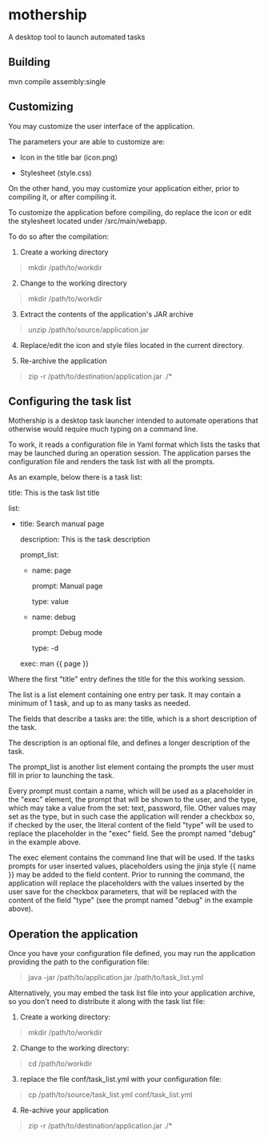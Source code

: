 # mothership
A desktop tool to launch automated tasks

## Building

mvn compile assembly:single

## Customizing

You may customize the user interface of the application.

The parameters your are able to customize are:

- Icon in the title bar (icon.png)

- Stylesheet (style.css)

On the other hand, you may customize your application either, prior to compiling it, or after compiling it.

To customize the application before compiling, do replace the icon or edit the stylesheet located under /src/main/webapp.

To do so after the compilation:

1. Create a working directory

> mkdir /path/to/workdir

2. Change to the working directory

> mkdir /path/to/workdir

3. Extract the contents of the application's JAR archive

> unzip /path/to/source/application.jar

4. Replace/edit the icon and style files located in the current directory.

5. Re-archive the application

> zip -r /path/to/destination/application.jar ./*

## Configuring the task list

Mothership is a desktop task launcher intended to automate operations that otherwise would require much typing on a command line.

To work, it reads a configuration file in Yaml format which lists the tasks that may be launched during an operation session. The application parses the configuration file and renders the task list with all the prompts.

As an example, below there is a task list:

title: This is the task list title

list:

  - title: Search manual page

    description: This is the task description

    prompt_list:

      - name: page

        prompt: Manual page

        type: value

      - name: debug

        prompt: Debug mode

        type: -d

    exec: man {{ page }}

Where the first "title" entry defines the title for the this working session.

The list is a list element containing one entry per task. It may contain a minimum of 1 task, and up to as many tasks as needed.

The fields that describe a tasks are: the title, which is a short description of the task.

The description is an optional file, and defines a longer description of the task.

The prompt_list is another list element containg the prompts the user must fill in prior to launching the task.

Every prompt must contain a name, which will be used as a placeholder in the "exec" element, the prompt that will be shown to the user, and the type, which may take a value from the set: text, password, file. Other values may set as the type, but in such case the application will render a checkbox so, if checked by the user, the literal content of the field "type" will be used to replace the placeholder in the "exec" field. See the prompt named "debug" in the example above.

The exec element contains the command line that will be used. If the tasks prompts for user inserted values, placeholders using the jinja style {{ name }} may be added to the field content. Prior to running the command, the application will replace the placeholders with the values inserted by the user save for the checkbox parameters, that will be replaced with the content of the field "type" (see the prompt named "debug" in the example above).

## Operation the application

Once you have your configuration file defined, you may run the application providing the path to the configuration file:

> java -jar /path/to/application.jar /path/to/task_list.yml

Alternatively, you may embed the task list file into your application archive, so you don't need to distribute it along with the task list file:

1. Create a working directory:

> mkdir /path/to/workdir

2. Change to the working directory:

> cd /path/to/workdir

3. replace the file conf/task_list.yml with your configuration file:

> cp /path/to/source/task_list.yml conf/task_list.yml

4. Re-achive your application

> zip -r /path/to/destination/application.jar ./*
